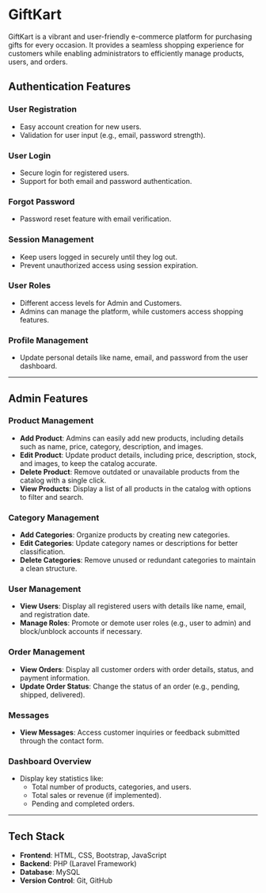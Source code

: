 # GiftKart

GiftKart is a vibrant and user-friendly e-commerce platform for purchasing gifts for every occasion. It provides a seamless shopping experience for customers while enabling administrators to efficiently manage products, users, and orders.

## Authentication Features

### User Registration
- Easy account creation for new users.
- Validation for user input (e.g., email, password strength).

### User Login
- Secure login for registered users.
- Support for both email and password authentication.

### Forgot Password
- Password reset feature with email verification.

### Session Management
- Keep users logged in securely until they log out.
- Prevent unauthorized access using session expiration.

### User Roles
- Different access levels for Admin and Customers.
- Admins can manage the platform, while customers access shopping features.

### Profile Management
- Update personal details like name, email, and password from the user dashboard.

---

## Admin Features

### Product Management
- **Add Product**: Admins can easily add new products, including details such as name, price, category, description, and images.
- **Edit Product**: Update product details, including price, description, stock, and images, to keep the catalog accurate.
- **Delete Product**: Remove outdated or unavailable products from the catalog with a single click.
- **View Products**: Display a list of all products in the catalog with options to filter and search.

### Category Management
- **Add Categories**: Organize products by creating new categories.
- **Edit Categories**: Update category names or descriptions for better classification.
- **Delete Categories**: Remove unused or redundant categories to maintain a clean structure.

### User Management
- **View Users**: Display all registered users with details like name, email, and registration date.
- **Manage Roles**: Promote or demote user roles (e.g., user to admin) and block/unblock accounts if necessary.

### Order Management
- **View Orders**: Display all customer orders with order details, status, and payment information.
- **Update Order Status**: Change the status of an order (e.g., pending, shipped, delivered).

### Messages
- **View Messages**: Access customer inquiries or feedback submitted through the contact form.

### Dashboard Overview
- Display key statistics like:
  - Total number of products, categories, and users.
  - Total sales or revenue (if implemented).
  - Pending and completed orders.

---

## Tech Stack

- **Frontend**: HTML, CSS, Bootstrap, JavaScript
- **Backend**: PHP (Laravel Framework)
- **Database**: MySQL
- **Version Control**: Git, GitHub
